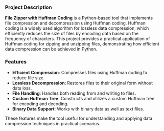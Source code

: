 ### Project Description

**File Zipper with Huffman Coding** is a Python-based tool that implements file compression and decompression using Huffman coding. Huffman coding is a widely used algorithm for lossless data compression, which efficiently reduces the size of files by encoding data based on the frequency of characters. This project provides a practical application of Huffman coding for zipping and unzipping files, demonstrating how efficient data compression can be achieved in Python.

### Features

- **Efficient Compression**: Compresses files using Huffman coding to reduce file size.
- **Lossless Decompression**: Restores files to their original form without data loss.
- **File Handling**: Handles both reading from and writing to files.
- **Custom Huffman Tree**: Constructs and utilizes a custom Huffman tree for encoding and decoding.
- **Binary Data Support**: Works with binary data as well as text files.

These features make the tool useful for understanding and applying data compression techniques in practical scenarios.
